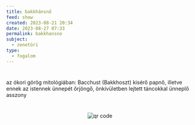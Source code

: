 ```yaml
---
title: bakkhánsnő
feed: show
created: 2023-08-21 20:34
date: 2023-08-27 07:33
permalink: bakkhansno
subject:
  - zenetöri
type:
  - fogalom
---
```

#
az ókori görög mitológiában: Bacchust (Bakkhoszt) kisérő papnő, illetve ennek az istennek ünnepét őrjöngő, önkívületben lejtett táncokkal ünneplő asszony




#
<p style="text-align: center;"><img src="https://chart.googleapis.com/chart?cht=qr&chl=https://notes.andrasdenes.com/bakkhansno&chs=180x180&choe=UTF-8&chld=L|2" alt="qr code"></p>

